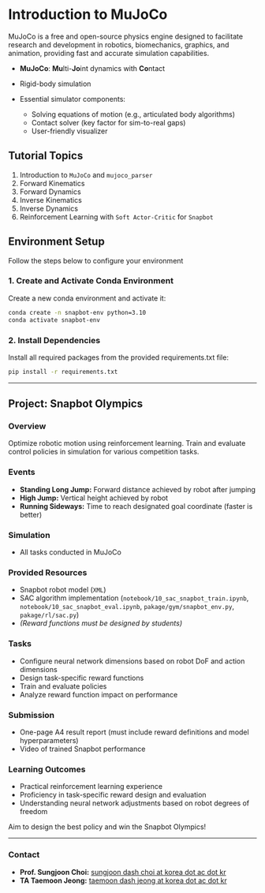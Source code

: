 # Introduction to MuJoCo

MuJoCo is a free and open-source physics engine designed to facilitate research and development in robotics, biomechanics, graphics, and animation, providing fast and accurate simulation capabilities.

* **MuJoCo**: **Mu**lti-**Jo**int dynamics with **Co**ntact
* Rigid-body simulation
* Essential simulator components:

  * Solving equations of motion (e.g., articulated body algorithms)
  * Contact solver (key factor for sim-to-real gaps)
  * User-friendly visualizer

## Tutorial Topics

1. Introduction to `MuJoCo` and `mujoco_parser`
2. Forward Kinematics
3. Forward Dynamics
4. Inverse Kinematics
5. Inverse Dynamics
6. Reinforcement Learning with `Soft Actor-Critic` for `Snapbot`

## Environment Setup

Follow the steps below to configure your environment

### 1. Create and Activate Conda Environment

Create a new conda environment and activate it:

```bash
conda create -n snapbot-env python=3.10
conda activate snapbot-env
```

### 2. Install Dependencies
Install all required packages from the provided requirements.txt file:

```bash
pip install -r requirements.txt
```

---

## Project: Snapbot Olympics

### Overview

Optimize robotic motion using reinforcement learning. Train and evaluate control policies in simulation for various competition tasks.

### Events

* **Standing Long Jump:** Forward distance achieved by robot after jumping
* **High Jump:** Vertical height achieved by robot
* **Running Sideways:** Time to reach designated goal coordinate (faster is better)

### Simulation

* All tasks conducted in MuJoCo

### Provided Resources

* Snapbot robot model (`XML`)
* SAC algorithm implementation (`notebook/10_sac_snapbot_train.ipynb`, `notebook/10_sac_snapbot_eval.ipynb`, `pakage/gym/snapbot_env.py`, `pakage/rl/sac.py`)
* *(Reward functions must be designed by students)*

### Tasks

* Configure neural network dimensions based on robot DoF and action dimensions
* Design task-specific reward functions
* Train and evaluate policies
* Analyze reward function impact on performance

### Submission

* One-page A4 result report (must include reward definitions and model hyperparameters)
* Video of trained Snapbot performance

### Learning Outcomes

* Practical reinforcement learning experience
* Proficiency in task-specific reward design and evaluation
* Understanding neural network adjustments based on robot degrees of freedom

Aim to design the best policy and win the Snapbot Olympics!

---

### Contact

* **Prof. Sungjoon Choi:** [sungjoon dash choi at korea dot ac dot kr](mailto:sungjoon-choi@korea.ac.kr)
* **TA Taemoon Jeong:** [taemoon dash jeong at korea dot ac dot kr](mailto:taemoon-jeong@korea.ac.kr)
